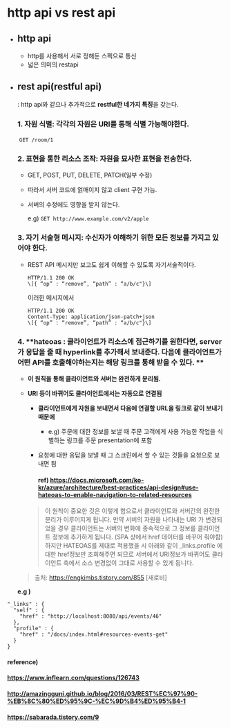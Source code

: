 # http api vs rest api

* ## http api

  * http를 사용해서 서로 정해둔 스펙으로 통신
  * 넓은 의미의 restapi




* ## rest api(restful api)

  : http api와 같으나 추가적으로 **restful한 네가지 특징**을 갖는다.

  ### 1. 자원 식별: 각각의 자원은 URI를 통해 식별 가능해야한다.

  ​	`GET /room/1`

  

  ### 2. 표현을 통한 리소스 조작: 자원을 묘사한 표현을 전송한다.

  * GET, POST, PUT, DELETE, PATCH(일부 수정)

  * 따라서 서버 코드에 얽매이지 않고 client 구현 가능.

  * 서버의 수정에도 영향을 받지 않는다.

    e.g) `GET http://www.example.com/v2/apple`

    

  ### 3. 자기 서술형 메시지: 수신자가 이해하기 위한 모든 정보를 가지고 있어야 한다.

  * REST API 메시지만 보고도 쉽게 이해할 수 있도록 자기서술적이다.

    ```http
    HTTP/1.1 200 OK
    \[{ “op” : “remove”, “path” : “a/b/c"}\]
    ```

    이러한 메시지에서

    ```http
    HTTP/1.1 200 OK
    Content-Type: application/json-patch+json
    \[{ “op” : “remove”, “path” : “a/b/c"}\]
    ```

  

  

  ### 4. **hateoas : 클라이언트가 리소스에 접근하기를 원한다면, server가 응답을 줄 때 hyperlink를 추가해서 보내준다. 다음에 클라이언트가 어떤 API를 호출해야하는지는 해당 링크를 통해 받을 수 있다. **

  * **이 원칙을 통해 클라이언트와 서버는 완전하게 분리됨.**

  * **URI 등이 바뀌어도 클라이언트에서는 자동으로 연결됨**

    * **클라이언트에게 자원을 보내면서 다음에 연결할 URL을 링크로 같이 보내기 때문에**

      * e.g) 주문에 대한 정보를 보낼 때 주문 고객에게 사용 가능한 작업을 식별하는 링크를 주문 presentation에 포함

    * 요청에 대한 응답을 보낼 때 그 스크린에서 할 수 있는 것들을 요청으로 보내면 됨

      #### ref) https://docs.microsoft.com/ko-kr/azure/architecture/best-practices/api-design#use-hateoas-to-enable-navigation-to-related-resources

    > 이 원칙이 중요한 것은 이렇게 함으로서 클라이언트와 서버간의 완전한 분리가 이루어지게 됩니다. 만약 서버의 자원을 나타내는 URI 가 변경되었을 경우 클라이언트는 서버의 변화에 종속적으로 그 정보를 클라이언트 정보에 추가하게 됩니다. (SPA 상에서 href 데이터를 바꾸어 줘야함) 하지만 HATEOAS를 제대로 적용했을 시 아래와 같이 _links.profile 에 대한 href정보만 조회해주면 되므로 서버에서 URI정보가 바뀌어도 클라이언트 측에서 소스 변경없이 그대로 사용할 수 있게 됩니다.

  >출처: https://engkimbs.tistory.com/855 [새로비]

  **e.g )**

```
"_links" : {
  "self" : {
    "href" : "http://localhost:8080/api/events/46"
  },
  "profile" : {
    "href" : "/docs/index.html#resources-events-get"
  }
}
```



#### reference) 

#### https://www.inflearn.com/questions/126743

#### http://amazingguni.github.io/blog/2016/03/REST%EC%97%90-%EB%8C%80%ED%95%9C-%EC%9D%B4%ED%95%B4-1

#### https://sabarada.tistory.com/9

